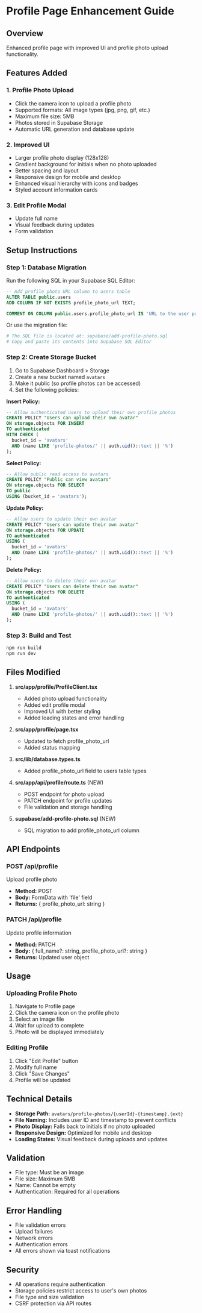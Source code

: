 # Profile Page Enhancement Guide

## Overview
Enhanced profile page with improved UI and profile photo upload functionality.

## Features Added

### 1. Profile Photo Upload
- Click the camera icon to upload a profile photo
- Supported formats: All image types (jpg, png, gif, etc.)
- Maximum file size: 5MB
- Photos stored in Supabase Storage
- Automatic URL generation and database update

### 2. Improved UI
- Larger profile photo display (128x128)
- Gradient background for initials when no photo uploaded
- Better spacing and layout
- Responsive design for mobile and desktop
- Enhanced visual hierarchy with icons and badges
- Styled account information cards

### 3. Edit Profile Modal
- Update full name
- Visual feedback during updates
- Form validation

## Setup Instructions

### Step 1: Database Migration
Run the following SQL in your Supabase SQL Editor:

```sql
-- Add profile photo URL column to users table
ALTER TABLE public.users 
ADD COLUMN IF NOT EXISTS profile_photo_url TEXT;

COMMENT ON COLUMN public.users.profile_photo_url IS 'URL to the user profile photo stored in Supabase Storage';
```

Or use the migration file:
```bash
# The SQL file is located at: supabase/add-profile-photo.sql
# Copy and paste its contents into Supabase SQL Editor
```

### Step 2: Create Storage Bucket
1. Go to Supabase Dashboard > Storage
2. Create a new bucket named `avatars`
3. Make it public (so profile photos can be accessed)
4. Set the following policies:

**Insert Policy:**
```sql
-- Allow authenticated users to upload their own profile photos
CREATE POLICY "Users can upload their own avatar"
ON storage.objects FOR INSERT
TO authenticated
WITH CHECK (
  bucket_id = 'avatars' 
  AND (name LIKE 'profile-photos/' || auth.uid()::text || '%')
);
```

**Select Policy:**
```sql
-- Allow public read access to avatars
CREATE POLICY "Public can view avatars"
ON storage.objects FOR SELECT
TO public
USING (bucket_id = 'avatars');
```

**Update Policy:**
```sql
-- Allow users to update their own avatar
CREATE POLICY "Users can update their own avatar"
ON storage.objects FOR UPDATE
TO authenticated
USING (
  bucket_id = 'avatars' 
  AND (name LIKE 'profile-photos/' || auth.uid()::text || '%')
);
```

**Delete Policy:**
```sql
-- Allow users to delete their own avatar
CREATE POLICY "Users can delete their own avatar"
ON storage.objects FOR DELETE
TO authenticated
USING (
  bucket_id = 'avatars' 
  AND (name LIKE 'profile-photos/' || auth.uid()::text || '%')
);
```

### Step 3: Build and Test
```bash
npm run build
npm run dev
```

## Files Modified

1. **src/app/profile/ProfileClient.tsx**
   - Added photo upload functionality
   - Added edit profile modal
   - Improved UI with better styling
   - Added loading states and error handling

2. **src/app/profile/page.tsx**
   - Updated to fetch profile_photo_url
   - Added status mapping

3. **src/lib/database.types.ts**
   - Added profile_photo_url field to users table types

4. **src/app/api/profile/route.ts** (NEW)
   - POST endpoint for photo upload
   - PATCH endpoint for profile updates
   - File validation and storage handling

5. **supabase/add-profile-photo.sql** (NEW)
   - SQL migration to add profile_photo_url column

## API Endpoints

### POST /api/profile
Upload profile photo
- **Method:** POST
- **Body:** FormData with 'file' field
- **Returns:** { profile_photo_url: string }

### PATCH /api/profile
Update profile information
- **Method:** PATCH
- **Body:** { full_name?: string, profile_photo_url?: string }
- **Returns:** Updated user object

## Usage

### Uploading Profile Photo
1. Navigate to Profile page
2. Click the camera icon on the profile photo
3. Select an image file
4. Wait for upload to complete
5. Photo will be displayed immediately

### Editing Profile
1. Click "Edit Profile" button
2. Modify full name
3. Click "Save Changes"
4. Profile will be updated

## Technical Details

- **Storage Path:** `avatars/profile-photos/{userId}-{timestamp}.{ext}`
- **File Naming:** Includes user ID and timestamp to prevent conflicts
- **Photo Display:** Falls back to initials if no photo uploaded
- **Responsive Design:** Optimized for mobile and desktop
- **Loading States:** Visual feedback during uploads and updates

## Validation

- File type: Must be an image
- File size: Maximum 5MB
- Name: Cannot be empty
- Authentication: Required for all operations

## Error Handling

- File validation errors
- Upload failures
- Network errors
- Authentication errors
- All errors shown via toast notifications

## Security

- All operations require authentication
- Storage policies restrict access to user's own photos
- File type and size validation
- CSRF protection via API routes
